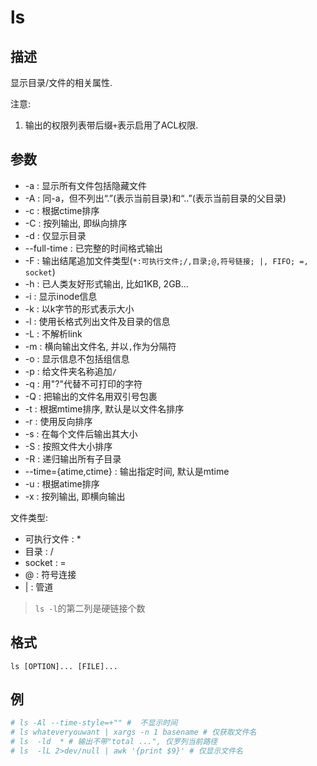 # ls

## 描述

显示目录/文件的相关属性.

注意:
1. 输出的权限列表带后缀`+`表示启用了ACL权限.

## 参数
- -a : 显示所有文件包括隐藏文件
- -A : 同-a，但不列出“.”(表示当前目录)和“..”(表示当前目录的父目录)
- -c : 根据ctime排序
- -C : 按列输出, 即纵向排序
- -d : 仅显示目录
- --full-time : 已完整的时间格式输出
- -F : 输出结尾追加文件类型(`*:可执行文件;/,目录;@,符号链接; |, FIFO; =, socket`)
- -h : 已人类友好形式输出, 比如1KB, 2GB...
- -i : 显示inode信息
- -k : 以k字节的形式表示大小
- -l : 使用长格式列出文件及目录的信息
- -L : 不解析link
- -m : 横向输出文件名, 并以`,`作为分隔符
- -o : 显示信息不包括组信息
- -p : 给文件夹名称追加`/`
- -q : 用"?"代替不可打印的字符
- -Q : 把输出的文件名用双引号包裹
- -t : 根据mtime排序, 默认是以文件名排序
- -r : 使用反向排序
- -s : 在每个文件后输出其大小
- -S : 按照文件大小排序
- -R : 递归输出所有子目录
- --time={atime,ctime} : 输出指定时间, 默认是mtime
- -u : 根据atime排序
- -x : 按列输出, 即横向输出

文件类型:
- 可执行文件 : *
- 目录 : /
- socket : =
- @ : 符号连接
- | : 管道

> `ls -l`的第二列是硬链接个数

## 格式

    ls [OPTION]... [FILE]...

## 例
```sh
# ls -Al --time-style=+"" #  不显示时间
# ls whateveryouwant | xargs -n 1 basename # 仅获取文件名
# ls  -ld  * # 输出不带"total ...", 仅罗列当前路径
# ls  -lL 2>dev/null | awk '{print $9}' # 仅显示文件名
```
